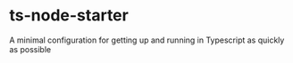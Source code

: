 # ts-node-starter
A minimal configuration for getting up and running in Typescript as quickly as possible
